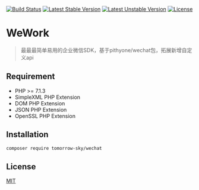[![Build Status](https://travis-ci.org/pithyone/wechat.svg?branch=master)](https://travis-ci.org/pithyone/wechat)
[![Latest Stable Version](https://poser.pugx.org/pithyone/wechat/v/stable)](https://packagist.org/packages/pithyone/wechat)
[![Latest Unstable Version](https://poser.pugx.org/pithyone/wechat/v/unstable)](https://packagist.org/packages/pithyone/wechat)
[![License](https://poser.pugx.org/pithyone/wechat/license)](https://packagist.org/packages/pithyone/wechat)

# WeWork

> 最最最简单易用的企业微信SDK，基于pithyone/wechat包，拓展新增自定义api

## Requirement

- PHP >= 7.1.3
- SimpleXML PHP Extension
- DOM PHP Extension
- JSON PHP Extension
- OpenSSL PHP Extension

## Installation

```bash
composer require tomorrow-sky/wechat
```

## License

[MIT](https://github.com/pithyone/wechat/blob/master/LICENSE)
